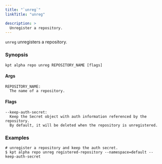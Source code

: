 ```yaml
---
title: "`unreg`"
linkTitle: "unreg"

description: >
  Unregister a repository.
---
```


<!--mdtogo:Short
    Unregister a repository.
-->

`unreg` unregisters a repository.

### Synopsis

<!--mdtogo:Long-->

```
kpt alpha repo unreg REPOSITORY_NAME [flags]
```

#### Args

```
REPOSITORY_NAME:
  The name of a repository.
```

#### Flags

```
--keep-auth-secret:
  Keep the Secret object with auth information referenced by the repository.
  By default, it will be deleted when the repository is unregistered.
```

<!--mdtogo-->

### Examples

<!--mdtogo:Examples-->

```shell
# unregister a repository and keep the auth secret.
$ kpt alpha repo unreg registered-repository --namespace=default --keep-auth-secret
```

<!--mdtogo-->